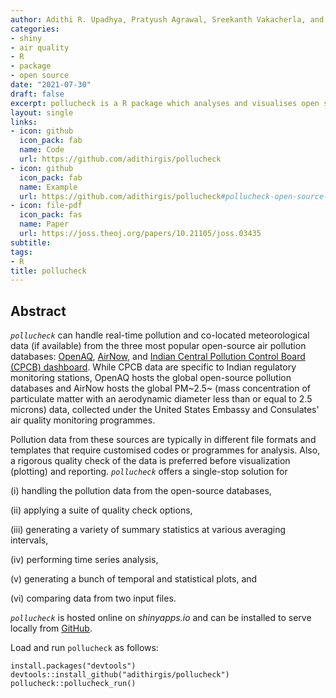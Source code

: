 ```yaml
---
author: Adithi R. Upadhya, Pratyush Agrawal, Sreekanth Vakacherla, and Meenakshi Kushwaha
categories:
- shiny
- air quality
- R
- package
- open source
date: "2021-07-30"
draft: false
excerpt: pollucheck is a R package which analyses and visualises open source air quality data.
layout: single
links:
- icon: github
  icon_pack: fab
  name: Code
  url: https://github.com/adithirgis/pollucheck
- icon: github
  icon_pack: fab
  name: Example
  url: https://github.com/adithirgis/pollucheck#pollucheck-open-source-air-quality-app
- icon: file-pdf
  icon_pack: fas
  name: Paper
  url: https://joss.theoj.org/papers/10.21105/joss.03435
subtitle: 
tags:
- R
title: pollucheck
---
```


## Abstract

*`pollucheck`* can handle real-time pollution and co-located meteorological data (if available) from the three most popular open-source air pollution databases: [OpenAQ](openaq.org), [AirNow](airnow.gov), and [Indian Central Pollution Control Board (CPCB) dashboard](app.cpcbccr.com). While CPCB data are specific to Indian regulatory monitoring stations, OpenAQ hosts the global open-source pollution databases and AirNow hosts the global PM~2.5~ (mass concentration of particulate matter with an aerodynamic diameter less than or equal to 2.5 microns) data, collected under the United States Embassy and Consulates' air quality monitoring programmes.

Pollution data from these sources are typically in different file formats and templates that require customised codes or programmes for analysis. Also, a rigorous quality check of the data is preferred before visualization (plotting) and reporting. *`pollucheck`* offers a single-stop
solution for

(i) handling the pollution data from the open-source databases,

(ii) applying a suite of quality check options,

(iii) generating a variety of summary statistics at various averaging intervals,

(iv) performing time series analysis,

(v) generating a bunch of temporal and statistical plots, and

(vi) comparing data from two input files.


*`pollucheck`* is hosted online on *shinyapps.io* and can be installed to serve locally from [GitHub](https://github.com/).

Load and run `pollucheck` as follows:

``` {.r}
install.packages("devtools")
devtools::install_github("adithirgis/pollucheck")
pollucheck::pollucheck_run()
```
